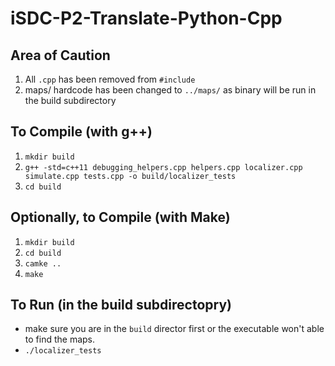 # iSDC-P2-Translate-Python-Cpp

## Area of Caution
1. All `.cpp` has been removed from `#include`
2. maps/ hardcode has been changed to `../maps/` as binary will be run in the build subdirectory

## To Compile (with g++)
1. `mkdir build`
2. `g++ -std=c++11 debugging_helpers.cpp helpers.cpp localizer.cpp simulate.cpp tests.cpp -o build/localizer_tests`
3. `cd build`


## Optionally, to Compile (with Make)
1. `mkdir build`
2. `cd build`
3. `camke ..`
4. `make`

## To Run (in the build subdirectopry)
* make sure you are in the `build` director first or the executable won't able to find the maps.
* `./localizer_tests`
